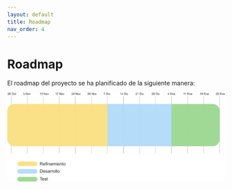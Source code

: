 ```yaml
---
layout: default
title: Roadmap
nav_order: 4
---
```


# Roadmap



El roadmap del proyecto se ha planificado de la siguiente manera:

![](https://raw.githubusercontent.com/Guillergood/Ejercicios_20-21_CC/main/Images/Proyecto/Roadmap.png)